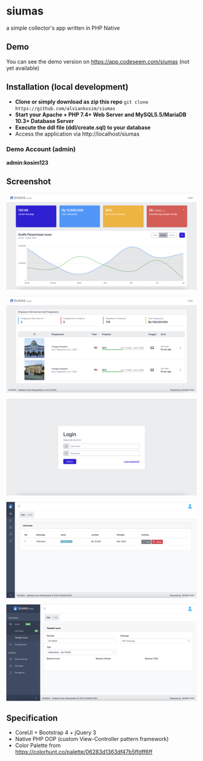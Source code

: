 # siumas
a simple collector's app written in PHP Native

## Demo
You can see the demo version on
https://app.codeseem.com/siumas (not yet available)

## Installation (local development)

- **Clone or simply download as zip this repo**
`git clone https://github.com/alviankosim/siumas`
- **Start your Apache + PHP 7.4+ Web Server and MySQL5.5/MariaDB 10.3+ Database Server**
- **Execute the ddl file (ddl/create.sql) to your database**
- Access the application via http://localhost/siumas

### Demo Account (admin)

**admin:kosim123**
## Screenshot
![Siumas Screenshot](./docs/ss/siumas_1.png)

![Siumas Screenshot](./docs/ss/siumas_2.png)

![Siumas Screenshot](./docs/ss/siumas_3.png)

![Siumas Screenshot](./docs/ss/siumas_4.png)

![Siumas Screenshot](./docs/ss/siumas_5.png)


## Specification
- CoreUI + Bootstrap 4 + jQuery 3
- Native PHP OOP (custom View-Controller pattern framework)
- Color Palette from https://colorhunt.co/palette/06283d1363df47b5ffdff6ff
